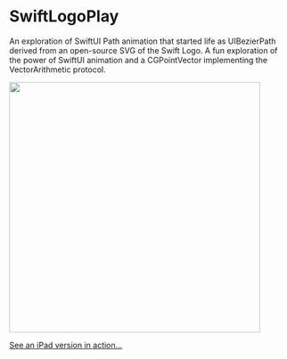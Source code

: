 # SwiftLogoPlay
An exploration of SwiftUI Path animation that started life as UIBezierPath derived from an open-source SVG of the Swift Logo. A fun exploration of the power of SwiftUI animation and a CGPointVector implementing the VectorArithmetic protocol.

<img src="https://github.com/howardck/SwiftLogoPlay/blob/master/swiftlogo_1:2.png" height=450>

[See an iPad version in action...](http://fatdog.com/swiftLogoPlay/)
